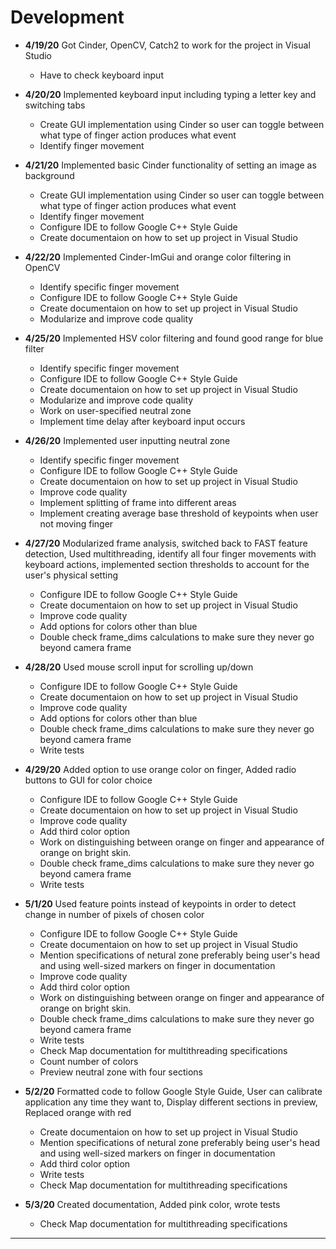 # Development

 - **4/19/20** Got Cinder, OpenCV, Catch2 to work for the project in Visual Studio
   - Have to check keyboard input

- **4/20/20** Implemented keyboard input including typing a letter key and switching tabs
  - Create GUI implementation using Cinder so user can toggle between what type of finger action produces what event
  - Identify finger movement

- **4/21/20** Implemented basic Cinder functionality of setting an image as background
  - Create GUI implementation using Cinder so user can toggle between what type of finger action produces what event
  - Identify finger movement
  - Configure IDE to follow Google C++ Style Guide
  - Create documentaion on how to set up project in Visual Studio

- **4/22/20** Implemented Cinder-ImGui and orange color filtering in OpenCV
  - Identify specific finger movement
  - Configure IDE to follow Google C++ Style Guide
  - Create documentaion on how to set up project in Visual Studio
  - Modularize and improve code quality

- **4/25/20** Implemented HSV color filtering and found good range for blue filter
  - Identify specific finger movement
  - Configure IDE to follow Google C++ Style Guide
  - Create documentaion on how to set up project in Visual Studio
  - Modularize and improve code quality
  - Work on user-specified neutral zone
  - Implement time delay after keyboard input occurs

- **4/26/20** Implemented user inputting neutral zone
  - Identify specific finger movement
  - Configure IDE to follow Google C++ Style Guide
  - Create documentaion on how to set up project in Visual Studio
  - Improve code quality
  - Implement splitting of frame into different areas
  - Implement creating average base threshold of keypoints when user not moving finger

- **4/27/20** Modularized frame analysis, switched back to FAST feature detection, Used multithreading, identify all four finger movements with keyboard actions, implemented section thresholds to account for the user's physical setting
  - Configure IDE to follow Google C++ Style Guide
  - Create documentaion on how to set up project in Visual Studio
  - Improve code quality
  - Add options for colors other than blue
  - Double check frame_dims calculations to make sure they never go beyond camera frame

- **4/28/20** Used mouse scroll input for scrolling up/down
  - Configure IDE to follow Google C++ Style Guide
  - Create documentaion on how to set up project in Visual Studio
  - Improve code quality
  - Add options for colors other than blue
  - Double check frame_dims calculations to make sure they never go beyond camera frame
  - Write tests

- **4/29/20** Added option to use orange color on finger, Added radio buttons to GUI for color choice
  - Configure IDE to follow Google C++ Style Guide
  - Create documentaion on how to set up project in Visual Studio
  - Improve code quality
  - Add third color option
  - Work on distinguishing between orange on finger and appearance of orange on bright skin.
  - Double check frame_dims calculations to make sure they never go beyond camera frame
  - Write tests

- **5/1/20** Used feature points instead of keypoints in order to detect change in number of pixels of chosen color
  - Configure IDE to follow Google C++ Style Guide
  - Create documentaion on how to set up project in Visual Studio
  - Mention specifications of netural zone preferably being user's head and using well-sized markers on finger in documentation
  - Improve code quality
  - Add third color option
  - Work on distinguishing between orange on finger and appearance of orange on bright skin.
  - Double check frame_dims calculations to make sure they never go beyond camera frame
  - Write tests
  - Check Map documentation for multithreading specifications
  - Count number of colors
  - Preview neutral zone with four sections

- **5/2/20** Formatted code to follow Google Style Guide, User can calibrate application any time they want to, Display different sections in preview, Replaced orange with red
  - Create documentaion on how to set up project in Visual Studio
  - Mention specifications of netural zone preferably being user's head and using well-sized markers on finger in documentation
  - Add third color option
  - Write tests
  - Check Map documentation for multithreading specifications

- **5/3/20** Created documentation, Added pink color, wrote tests
  - Check Map documentation for multithreading specifications
---
